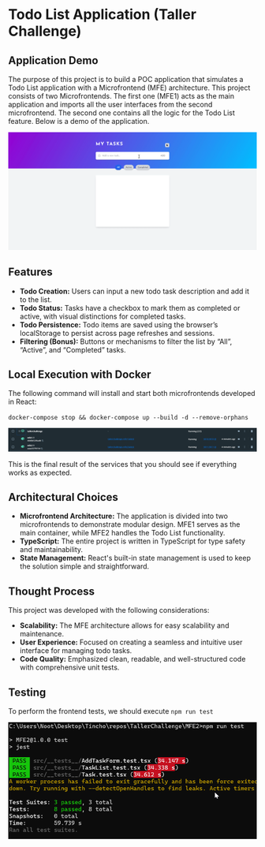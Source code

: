# Todo List Application (Taller Challenge)

## Application Demo
The purpose of this project is to build a POC application that simulates a Todo List application with a Microfrontend (MFE) architecture. This project consists of two Microfrontends. The first one (MFE1) acts as the main application and imports all the user interfaces from the second microfrontend. The second one contains all the logic for the Todo List feature. Below is a demo of the application.

![Docker Services](/images/demo.gif?raw=true "Docker Services")

## Features

- **Todo Creation:** Users can input a new todo task description and add it to the list.
- **Todo Status:** Tasks have a checkbox to mark them as completed or active, with visual distinctions for completed tasks.
- **Todo Persistence:** Todo items are saved using the browser’s localStorage to persist across page refreshes and sessions.
- **Filtering (Bonus):** Buttons or mechanisms to filter the list by “All”, “Active”, and “Completed” tasks.

## Local Execution with Docker
The following command will install and start both microfrontends developed in React:

`docker-compose stop && docker-compose up --build -d --remove-orphans`

![Docker Services](/images/docker.png?raw=true "Docker Services")

This is the final result of the services that you should see if everything works as expected.

## Architectural Choices
- **Microfrontend Architecture:** The application is divided into two microfrontends to demonstrate modular design. MFE1 serves as the main container, while MFE2 handles the Todo List functionality.
- **TypeScript:** The entire project is written in TypeScript for type safety and maintainability.
- **State Management:** React's built-in state management is used to keep the solution simple and straightforward.

## Thought Process
This project was developed with the following considerations:

- **Scalability:** The MFE architecture allows for easy scalability and maintenance.
- **User Experience:** Focused on creating a seamless and intuitive user interface for managing todo tasks.
- **Code Quality:** Emphasized clean, readable, and well-structured code with comprehensive unit tests.


## Testing

To perform the frontend tests, we should execute `npm run test`

![tests](/images/testfront.png?raw=true "tests")


